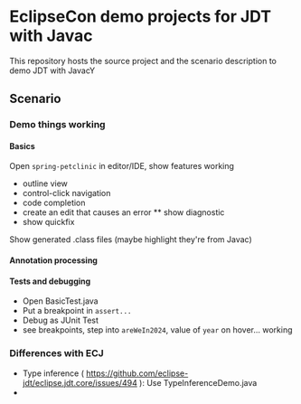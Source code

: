 # EclipseCon demo projects for JDT with Javac

This repository hosts the source project and the scenario description to demo JDT with JavacY

## Scenario

### Demo things working

#### Basics

Open `spring-petclinic` in editor/IDE, show features working
* outline view
* control-click navigation
* code completion
* create an edit that causes an error
  ** show diagnostic
* show quickfix

Show generated .class files (maybe highlight they're from Javac)

#### Annotation processing

#### Tests and debugging

* Open BasicTest.java
* Put a breakpoint in `assert...`
* Debug as JUnit Test
* see breakpoints, step into `areWeIn2024`, value of `year` on hover... working

### Differences with ECJ

* Type inference ( https://github.com/eclipse-jdt/eclipse.jdt.core/issues/494 ): Use TypeInferenceDemo.java
* 